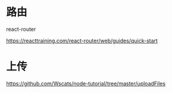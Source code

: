 # 路由

react-router

https://reacttraining.com/react-router/web/guides/quick-start


# 上传

https://github.com/Wscats/node-tutorial/tree/master/uploadFiles